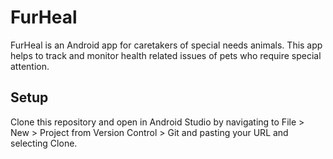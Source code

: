 # FurHeal

FurHeal is an Android app for caretakers of special needs animals. This app helps to track and monitor health related issues of pets who require special attention.

## Setup

Clone this repository and open in Android Studio by navigating to File > New > Project from Version Control > Git and pasting your URL and selecting Clone.





